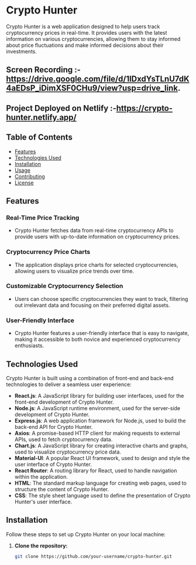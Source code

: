# Crypto Hunter

Crypto Hunter is a web application designed to help users track cryptocurrency prices in real-time. It provides users with the latest information on various cryptocurrencies, allowing them to stay informed about price fluctuations and make informed decisions about their investments.

## Screen Recording :- https://drive.google.com/file/d/1lDxdYsTLnU7dK4aEDsP_iDimXSF0CHu9/view?usp=drive_link.

## Project Deployed on Netlify :-https://crypto-hunter.netlify.app/

## Table of Contents

- [Features](#features)
- [Technologies Used](#technologies-used)
- [Installation](#installation)
- [Usage](#usage)
- [Contributing](#contributing)
- [License](#license)

## Features

### Real-Time Price Tracking
- Crypto Hunter fetches data from real-time cryptocurrency APIs to provide users with up-to-date information on cryptocurrency prices.

### Cryptocurrency Price Charts
- The application displays price charts for selected cryptocurrencies, allowing users to visualize price trends over time.

### Customizable Cryptocurrency Selection
- Users can choose specific cryptocurrencies they want to track, filtering out irrelevant data and focusing on their preferred digital assets.

### User-Friendly Interface
- Crypto Hunter features a user-friendly interface that is easy to navigate, making it accessible to both novice and experienced cryptocurrency enthusiasts.

## Technologies Used

Crypto Hunter is built using a combination of front-end and back-end technologies to deliver a seamless user experience:

- **React.js**: A JavaScript library for building user interfaces, used for the front-end development of Crypto Hunter.
- **Node.js**: A JavaScript runtime environment, used for the server-side development of Crypto Hunter.
- **Express.js**: A web application framework for Node.js, used to build the back-end API for Crypto Hunter.
- **Axios**: A promise-based HTTP client for making requests to external APIs, used to fetch cryptocurrency data.
- **Chart.js**: A JavaScript library for creating interactive charts and graphs, used to visualize cryptocurrency price data.
- **Material-UI**: A popular React UI framework, used to design and style the user interface of Crypto Hunter.
- **React Router**: A routing library for React, used to handle navigation within the application.
- **HTML**: The standard markup language for creating web pages, used to structure the content of Crypto Hunter.
- **CSS**: The style sheet language used to define the presentation of Crypto Hunter's user interface.

## Installation

Follow these steps to set up Crypto Hunter on your local machine:

1. **Clone the repository:**
   ```bash
   git clone https://github.com/your-username/crypto-hunter.git
